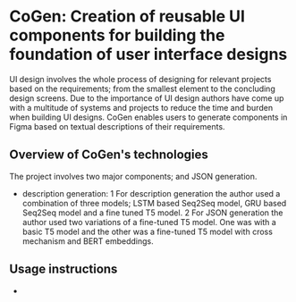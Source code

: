 # CoGen: Creation of reusable UI components for building the foundation of user interface designs

UI design involves the whole process of designing for relevant projects based on the requirements; from the smallest element to the concluding design screens. Due to the importance of UI design authors have come up with a multitude of systems and projects to reduce the time and burden when building UI designs. CoGen enables users to generate components in Figma based on textual descriptions of their requirements. 

## Overview of CoGen's technologies
The project involves two major components;  and JSON generation. 
  - description generation: 
1 For description generation the author used a combination of three models; LSTM based Seq2Seq model, GRU based Seq2Seq model and a fine tuned T5 model.
2 For JSON generation the author used two variations of a fine-tuned T5 model. One was with a basic T5 model and the other was a fine-tuned T5 model with cross mechanism and BERT embeddings.

## Usage instructions
- 
